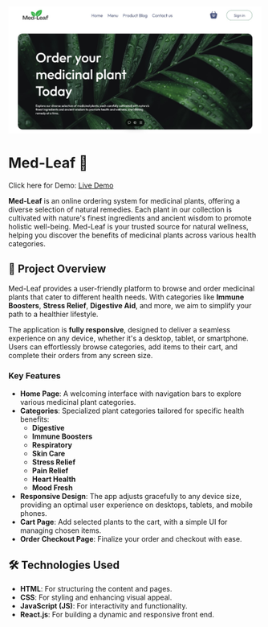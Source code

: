 <p align="center">
  <img src="./med-leaf.jpg" alt="DBMS Overview" width="600px"/>
</p>

# Med-Leaf 🌿

Click here for Demo: [Live Demo](https://med-leaf.vercel.app/)


**Med-Leaf** is an online ordering system for medicinal plants, offering a diverse selection of natural remedies. Each plant in our collection is cultivated with nature's finest ingredients and ancient wisdom to promote holistic well-being. Med-Leaf is your trusted source for natural wellness, helping you discover the benefits of medicinal plants across various health categories.

## 🌱 Project Overview

Med-Leaf provides a user-friendly platform to browse and order medicinal plants that cater to different health needs. With categories like **Immune Boosters**, **Stress Relief**, **Digestive Aid**, and more, we aim to simplify your path to a healthier lifestyle. 

The application is **fully responsive**, designed to deliver a seamless experience on any device, whether it's a desktop, tablet, or smartphone. Users can effortlessly browse categories, add items to their cart, and complete their orders from any screen size.

### Key Features

- **Home Page**: A welcoming interface with navigation bars to explore various medicinal plant categories.
- **Categories**: Specialized plant categories tailored for specific health benefits:
  - **Digestive**
  - **Immune Boosters**
  - **Respiratory**
  - **Skin Care**
  - **Stress Relief**
  - **Pain Relief**
  - **Heart Health**
  - **Mood Fresh**
- **Responsive Design**: The app adjusts gracefully to any device size, providing an optimal user experience on desktops, tablets, and mobile phones.
- **Cart Page**: Add selected plants to the cart, with a simple UI for managing chosen items.
- **Order Checkout Page**: Finalize your order and checkout with ease.

## 🛠️ Technologies Used

- **HTML**: For structuring the content and pages.
- **CSS**: For styling and enhancing visual appeal.
- **JavaScript (JS)**: For interactivity and functionality.
- **React.js**: For building a dynamic and responsive front end.
